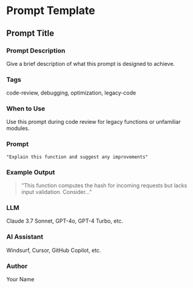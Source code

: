 # Prompt Template

## Prompt Title

### Prompt Description
Give a brief description of what this prompt is designed to achieve.

### Tags
code-review, debugging, optimization, legacy-code

### When to Use
Use this prompt during code review for legacy functions or unfamiliar modules.

### Prompt
```text
"Explain this function and suggest any improvements"
```

### Example Output
> "This function computes the hash for incoming requests but lacks input validation. Consider..."

### LLM
Claude 3.7 Sonnet, GPT-4o, GPT-4 Turbo, etc.

### AI Assistant
Windsurf, Cursor, GitHub Copilot, etc.

### Author
Your Name